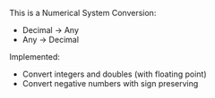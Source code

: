 This is a Numerical System Conversion:
- Decimal -> Any
- Any     -> Decimal

Implemented:
- Convert integers and doubles (with floating point)
- Convert negative numbers with sign preserving